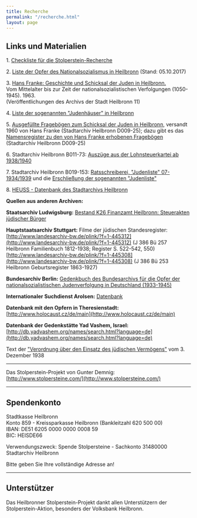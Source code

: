 ```yaml
---
title: Recherche
permalink: "/recherche.html"
layout: page
---
```


## Links und Materialien

1\. [Checkliste für die Stolperstein-Recherche](http://projekt.stolpersteine-heilbronn.de/checkliste-stolperstein-recherchen.pdf)

2\. [Liste der Opfer des Nationalsozialismus in Heilbronn](http://projekt.stolpersteine-heilbronn.de/2017-10-05-datenbank-opfer-ns.pdf)  (Stand: 05.10.2017)

3\. [Hans Franke: Geschichte und Schicksal der Juden in Heilbronn.](https://stadtarchiv.heilbronn.de/fileadmin/daten/stadtarchiv/online-publikationen/03-vr-11-franke-juden-in-heilbronn.pdf)\
Vom Mittelalter bis zur Zeit der nationalsozialistischen Verfolgungen (1050-1945). 1963.\
\(Veröffentlichungen des Archivs der Stadt Heilbronn 11)

4\. [Liste der sogenannten "Judenhäuser" in Heilbronn](http://projekt.stolpersteine-heilbronn.de/stadta-heilbronn-liste-judenhaeuser.pdf)

5\. [Ausgefüllte Fragebögen zum Schicksal der Juden in Heilbronn](http://projekt.stolpersteine-heilbronn.de/stadtarchiv-heilbronn-d009-25-franke-frageboegen.pdf), versandt 1960 von Hans Franke (Stadtarchiv Heilbronn D009-25); dazu gibt es das [Namensregister zu den von Hans Franke erhobenen Fragebögen](http://projekt.stolpersteine-heilbronn.de/register-stadtarchiv-heilbronn-d009-25-franke-frageboegen.pdf)  (Stadtarchiv Heilbronn D009-25)

6\. Stadtarchiv Heilbronn B011-73: [Auszüge aus der Lohnsteuerkartei ab 1938/1940](http://projekt.stolpersteine-heilbronn.de/stadtarchiv-heilbronn-b011-73.pdf)

7\. Stadtarchiv Heilbronn B019-153: [Ratsschreiberei, "Judenliste" 07-1934/1939](http://projekt.stolpersteine-heilbronn.de/stadtarchiv-heilbronn-b019-153-ratschreiberei-judenlisten-07-1934-1939.pdf) und die [Erschließung der sogenannten "Judenliste"](http://projekt.stolpersteine-heilbronn.de/B019-153-judenlisten-auswertung.pdf)

8\. [HEUSS - Datenbank des Stadtarchivs Heilbronn](http://heuss.stadtarchiv-heilbronn.de/)

**Quellen aus anderen Archiven:**

**Staatsarchiv Ludwigsburg:** [Bestand K26 Finanzamt Heilbronn: Steuerakten jüdischer Bürger](https://www2.landesarchiv-bw.de/ofs21/olf/struktur.php?bestand=19302)

**Hauptstaatsarchiv Stuttgart:** Filme der jüdischen Standesregister:\
[http://www.landesarchiv-bw.de/plink/?f=1-445312](http://www.landesarchiv-bw.de/plink/?f=1-445312)  (J 386 Bü 257 Heilbronn Familienbuch 1812-1938; Register S. 522-542, 550)\
[http://www.landesarchiv-bw.de/plink/?f=1-445308](http://www.landesarchiv-bw.de/plink/?f=1-445308) (J 386 Bü 253 Heilbronn Geburtsregister 1863-1927)

**Bundesarchiv Berlin:** [Gedenkbuch des Bundesarchivs für die Opfer der nationalsozialistischen Judenverfolgung in Deutschland (1933-1945)](http://www.bundesarchiv.de/gedenkbuch/)

**Internationaler Suchdienst Arolsen:** [Datenbank](https://digitalcollections.its-arolsen.org/)

**Datenbank mit den Opfern in Theresienstadt:** [http://www.holocaust.cz/de/main](http://www.holocaust.cz/de/main)

**Datenbank der Gedenkstätte Yad Vashem, Israel:** [http://db.yadvashem.org/names/search.html?language=de](http://db.yadvashem.org/names/search.html?language=de)

Text der ["Verordnung über den Einsatz des jüdischen Vermögens"](http://projekt.stolpersteine-heilbronn.de/vo-juedisches-vermoegen.pdf) vom 3. Dezember 1938

---

Das Stolperstein-Projekt von Gunter Demnig: [http://www.stolpersteine.com/](http://www.stolpersteine.com/)

---

## Spendenkonto

Stadtkasse Heilbronn\
Konto 859 - Kreissparkasse Heilbronn (Bankleitzahl 620 500 00)\
IBAN: DE51 6205 0000 0000 0008 59\
BIC: HEISDE66

Verwendungszweck: Spende Stolpersteine - Sachkonto 31480000 Stadtarchiv Heilbronn

Bitte geben Sie Ihre vollständige Adresse an!

---

## Unterstützer

Das Heilbronner Stolperstein-Projekt dankt allen Unterstützern der Stolperstein-Aktion, besonders der Volksbank Heilbronn.